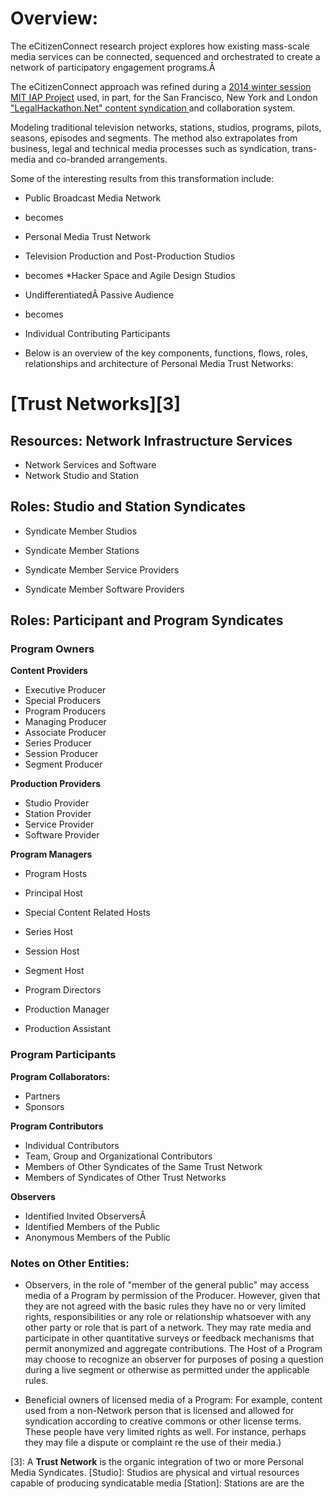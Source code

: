 # Overview:

The eCitizenConnect research project explores how existing mass-scale media services can be connected, sequenced and orchestrated to create a network of participatory engagement programs.Â   
  
 The eCitizenConnect approach was refined during a [2014 winter session MIT IAP Project][1] used, in part, for the San Francisco, New York and London ["LegalHackathon.Net" content syndication ][2]and collaboration system.  
  
 Modeling traditional television networks, stations, studios, programs, pilots, seasons, episodes and segments. The method also extrapolates from business, legal and technical media processes such as syndication, trans-media and co-branded arrangements.    
  
 Some of the interesting results from this transformation include:  
  
   
* Public Broadcast Media Network
- becomes
* Personal Media Trust Network

* Television Production and Post-Production Studios
- becomes
*Hacker Space and Agile Design Studios

* UndifferentiatedÂ Passive Audience
- becomes
* Individual Contributing Participants 

* Below is an overview of the key components, functions, flows, roles, relationships and architecture of Personal Media Trust Networks:

# [Trust Networks][3]

##  Resources: Network Infrastructure Services
*   Network Services and Software  
*   Network Studio and Station 


  
## Roles: Studio and Station Syndicates  
*   Syndicate Member Studios
*   Syndicate Member Stations

*   Syndicate Member Service Providers
*   Syndicate Member Software Providers

## Roles: Participant and Program Syndicates

### Program Owners


**Content Providers**

*   Executive Producer
*   Special Producers
*   Program Producers
*   Managing Producer
*   Associate Producer
*   Series Producer
*   Session Producer
*   Segment Producer

**Production Providers**
*   Studio Provider
*   Station Provider
*   Service Provider
*   Software Provider

**Program Managers**


*   Program Hosts
*   Principal Host
*   Special Content Related Hosts
*   Series Host
*   Session Host
*   Segment Host

*   Program Directors
*   Production Manager
*   Production Assistant 

### Program Participants



**Program Collaborators:**
*   Partners
*   Sponsors

**Program Contributors** 
*   Individual Contributors
*   Team, Group and Organizational Contributors
*   Members of Other Syndicates of the Same Trust Network
*   Members of Syndicates of Other Trust Networks

**Observers**
*   Identified Invited ObserversÂ 
*   Identified Members of the Public
*   Anonymous Members of the Public

### Notes on Other Entities:

*   Observers, in the role of "member of the general public" may access media of a Program by permission of the Producer. However, given that they are not agreed with the basic rules they have no or very limited rights, responsibilities or any role or relationship whatsoever with any other party or role that is part of a network. They may rate media and participate in other quantitative surveys or feedback mechanisms that permit anonymized and aggregate contributions. The Host of a Program may choose to recognize an observer for purposes of posing a question during a live segment or otherwise as permitted under the applicable rules.


<!-- -->

*   Beneficial owners of licensed media of a Program: For example, content used from a non-Network person that is licensed and allowed for syndication according to creative commons or other license terms. These people have very limited rights as well. For instance, perhaps they may file a dispute or complaint re the use of their media.)

 [1]: [https://ecitizen.mit.edu/TheShow](https://ecitizen.mit.edu/TheShow)
 [2]: [http://legalhackathon.net/multisite-live-programming-and-collaboration-concept](http://legalhackathon.net/multisite-live-programming-and-collaboration-concept/)
 [3]: A **Trust Network** is the organic integration of two or more Personal Media Syndicates.
 [Studio]: Studios are physical and virtual resources capable of producing syndicatable media
 [Station]: Stations are are the 
